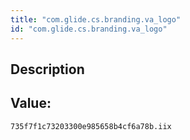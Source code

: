 ```yaml
---
title: "com.glide.cs.branding.va_logo"
id: "com.glide.cs.branding.va_logo"
---
```

## Description



## Value: 
```
735f7f1c73203300e985658b4cf6a78b.iix
```